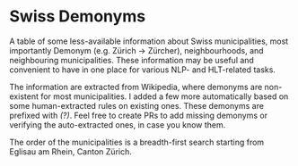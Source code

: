 # Swiss Demonyms
A table of some less-available information about Swiss municipalities, most importantly Demonym (e.g. Zürich -> Zürcher), neighbourhoods, and neighbouring municipalities. These information may be useful and convenient to have in one place for various NLP- and HLT-related tasks.  

The information are extracted from Wikipedia, where demonyms are non-existent for most municipalities. I added a few more automatically based on some human-extracted rules on existing ones. These demonyms are prefixed with _(?)_. Feel free to create PRs to add missing demonyms or verifying the auto-extracted ones, in case you know them.  

The order of the municipalities is a breadth-first search starting from Eglisau am Rhein, Canton Zürich.
